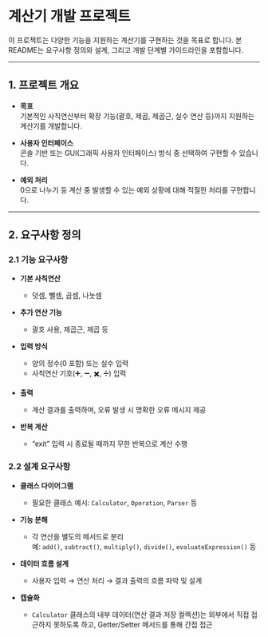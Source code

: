 # 계산기 개발 프로젝트

이 프로젝트는 다양한 기능을 지원하는 계산기를 구현하는 것을 목표로 합니다. 본 README는 요구사항 정의와 설계, 그리고 개발 단계별 가이드라인을 포함합니다.

---

## 1. 프로젝트 개요

- **목표**  
  기본적인 사칙연산부터 확장 기능(괄호, 제곱, 제곱근, 실수 연산 등)까지 지원하는 계산기를 개발합니다.

- **사용자 인터페이스**  
  콘솔 기반 또는 GUI(그래픽 사용자 인터페이스) 방식 중 선택하여 구현할 수 있습니다.

- **예외 처리**  
  0으로 나누기 등 계산 중 발생할 수 있는 예외 상황에 대해 적절한 처리를 구현합니다.

---


## 2. 요구사항 정의

### 2.1 기능 요구사항

- **기본 사칙연산**
    - 덧셈, 뺄셈, 곱셈, 나눗셈

- **추가 연산 기능**
    - 괄호 사용, 제곱근, 제곱 등

- **입력 방식**
    - 양의 정수(0 포함) 또는 실수 입력
    - 사칙연산 기호(➕, ➖, ✖️, ➗) 입력

- **출력**
    - 계산 결과를 출력하며, 오류 발생 시 명확한 오류 메시지 제공

- **반복 계산**
    - “exit” 입력 시 종료될 때까지 무한 반복으로 계산 수행

### 2.2 설계 요구사항

- **클래스 다이어그램**
    - 필요한 클래스 예시: `Calculator`, `Operation`, `Parser` 등

- **기능 분해**
    - 각 연산을 별도의 메서드로 분리  
      예: `add()`, `subtract()`, `multiply()`, `divide()`, `evaluateExpression()` 등

- **데이터 흐름 설계**
    - 사용자 입력 → 연산 처리 → 결과 출력의 흐름 파악 및 설계

- **캡슐화**
    - `Calculator` 클래스의 내부 데이터(연산 결과 저장 컬렉션)는 외부에서 직접 접근하지 못하도록 하고, Getter/Setter 메서드를 통해 간접 접근